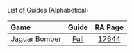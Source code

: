 List of Guides (Alphabetical) 

|Game|Guide|RA Page|
|:--|:--:|:--:|
|Jaguar Bomber | [Full](https://github.com/RetroAchievements/guides/wiki/Jaguar-Bomber-(Watara-Supervision))| [17644](https://retroachievements.org/game/17644)|